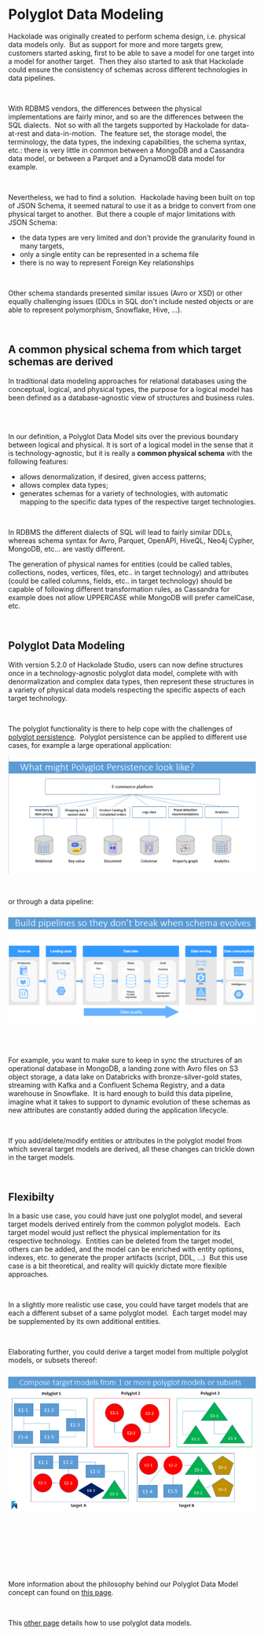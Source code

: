 # Polyglot Data Modeling

Hackolade was originally created to perform schema design, i.e. physical data models only.&nbsp; But as support for more and more targets grew, customers started asking, first to be able to save a model for one target into a model for another target.&nbsp; Then they also started to ask that Hackolade could ensure the consistency of schemas across different technologies in data pipelines.

&nbsp;

With RDBMS vendors, the differences between the physical implementations are fairly minor, and so are the differences between the SQL dialects.&nbsp; Not so with all the targets supported by Hackolade for data-at-rest and data-in-motion.&nbsp; The feature set, the storage model, the terminology, the data types, the indexing capabilities, the schema syntax, etc.: there is very little in common between a MongoDB and a Cassandra data model, or between a Parquet and a DynamoDB data model for example.

&nbsp;

Nevertheless, we had to find a solution.&nbsp; Hackolade having been built on top of JSON Schema, it seemed natural to use it as a bridge to convert from one physical target to another.&nbsp; But there a couple of major limitations with JSON Schema:&nbsp;

* the data types are very limited and don't provide the granularity found in many targets,&nbsp;
* only a single entity can be represented in a schema file
* there is no way to represent Foreign Key relationships

&nbsp;

Other schema standards presented similar issues (Avro or XSD) or other equally challenging issues (DDLs in SQL don't include nested objects or are able to represent polymorphism, Snowflake, Hive, ...). &nbsp;

&nbsp;

## A common physical schema from which target schemas are derived

In traditional data modeling approaches for relational databases using the conceptual, logical, and physical types, the purpose for a logical model has been defined as a database-agnostic view of structures and business rules. &nbsp;

&nbsp;

In our definition, a Polyglot Data Model sits over the previous boundary between logical and physical. It is sort of a logical model in the sense that it is technology-agnostic, but it is really a **common physical schema** with the following features:

* allows denormalization, if desired, given access patterns;
* allows complex data types;
* generates schemas for a variety of technologies, with automatic mapping to the specific data types of the respective target technologies.

&nbsp;

In RDBMS the different dialects of SQL will lead to fairly similar DDLs, whereas schema syntax for Avro, Parquet, OpenAPI, HiveQL, Neo4j Cypher, MongoDB, etc... are vastly different.

The generation of physical names for entities (could be called tables, collections, nodes, vertices, files, etc.. in target technology) and attributes (could be called columns, fields, etc.. in target technology) should be capable of following different transformation rules, as Cassandra for example does not allow UPPERCASE while MongoDB will prefer camelCase, etc.

&nbsp;

## Polyglot Data Modeling

With version 5.2.0 of Hackolade Studio, users can now define structures once in a technology-agnostic polyglot data model, complete with with denormalization and complex data types, then represent these structures in a variety of physical data models respecting the specific aspects of each target technology.

&nbsp;

The polyglot functionality is there to help cope with the challenges of [polyglot persistence](<https://en.wikipedia.org/wiki/Polyglot\_persistence> "target=\"\_blank\"").&nbsp; Polyglot persistence can be applied to different use cases, for example a large operational application:

![Polyglot persistence - e-commerce](<lib/Polyglot%20persistence%20-%20e-commerce.png>)

&nbsp;

or through a data pipeline:

![Polyglot persistence - data pipeline](<lib/Polyglot%20persistence%20-%20data%20pipeline.png>)&nbsp;

&nbsp;

For example, you want to make sure to keep in sync the structures of an operational database in MongoDB, a landing zone with Avro files on S3 object storage, a data lake on Databricks with bronze-silver-gold states, streaming with Kafka and a Confluent Schema Registry, and a data warehouse in Snowflake.&nbsp; It is hard enough to build this data pipeline, imagine what it takes to support to dynamic evolution of these schemas as new attributes are constantly added during the application lifecycle. &nbsp;

&nbsp;

If you add/delete/modify entities or attributes in the polyglot model from which several target models are derived, all these changes can trickle down in the target models.

&nbsp;

## Flexibilty

In a basic use case, you could have just one polyglot model, and several target models derived entirely from the common polyglot models.&nbsp; Each target model would just reflect the physical implementation for its respective technology.&nbsp; Entities can be deleted from the target model, others can be added, and the model can be enriched with entity options, indexes, etc. to generate the proper artifacts (script, DDL, ...)&nbsp; But this use case is a bit theoretical, and reality will quickly dictate more flexible approaches.

&nbsp;

In a slightly more realistic use case, you could have target models that are each a different subset of a same polyglot model.&nbsp; Each target model may be supplemented by its own additional entities.

&nbsp;

Elaborating further, you could derive a target model from multiple polyglot models, or subsets thereof:

![Polyglot multiple subsets](<lib/Polyglot%20multiple%20subsets.png>)

&nbsp;

&nbsp;

&nbsp;

&nbsp;

More information about the philosophy behind our Polyglot Data Model concept can found on [this page](<https://hackolade.com/polyglot-data-modeling.html> "target=\"\_blank\"").

&nbsp;

This [other page](<PolyglotDataModel.md>) details how to use polyglot data models.

